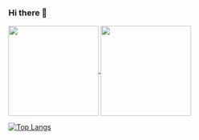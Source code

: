 ### Hi there 👋

<!--
<p>
  <a href="https://github.com/anuraghazra/github-readme-stats">
    <img align="center" height="180px" src="https://github-readme-stats.vercel.app/api?username=Alexzinv&count_private=true&show_icons=true&theme=synthwave" />
  </a>
  <a href="https://github.com/anuraghazra/github-readme-stats">
    <img align="center" height="180px" src="https://github-readme-stats.vercel.app/api/top-langs/?username=Alexzinv&layout=compact&theme=synthwave&repo=github-readme-stats&langs_count=15" />
  </a>  
</p>
-->

<p>
  <a href="https://github.com/anuraghazra/github-readme-stats">
    <img align="center" height="180px" src="https://github-readme-stats.vercel.app/api?username=Alexzinv&count_private=true&show_icons=true&theme=algolia" />
  </a>
  <a href="https://github.com/anuraghazra/github-readme-stats">
    <img align="center" height="180px" src="https://github-readme-stats.vercel.app/api/top-langs/?username=Alexzinv&layout=compact&theme=algolia&repo=github-readme-stats&langs_count=15" />
  </a>  
</p>

<!-- [![Top Langs](https://github-readme-stats.vercel.app/api/top-langs/?username=Alexzinv)](https://github.com/anuraghazra/github-readme-stats) -->
[![Top Langs](https://github-readme-stats.vercel.app/api/top-langs/?username=Alexzinv&exclude_repo=github-readme-stats,anuraghazra.github.io)](https://github.com/anuraghazra/github-readme-stats)


<!--
**Alexzinv/Alexzinv** is a ✨ _special_ ✨ repository because its `README.md` (this file) appears on your GitHub profile.

Here are some ideas to get you started:

- 🔭 I’m currently working on ...
- 🌱 I’m currently learning ...
- 👯 I’m looking to collaborate on ...
- 🤔 I’m looking for help with ...
- 💬 Ask me about ...
- 📫 How to reach me: ...
- 😄 Pronouns: ...
- ⚡ Fun fact: ...
-->
